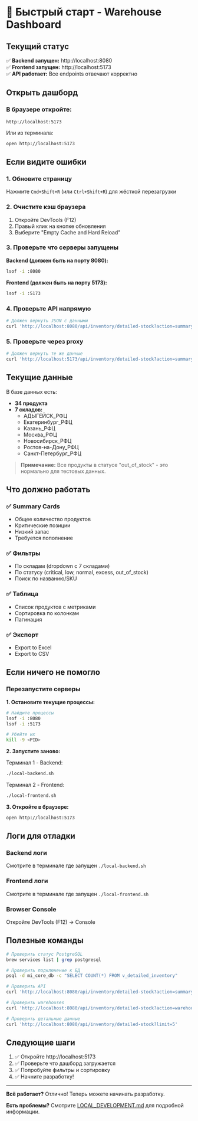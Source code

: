 # 🚀 Быстрый старт - Warehouse Dashboard

## Текущий статус

✅ **Backend запущен:** http://localhost:8080  
✅ **Frontend запущен:** http://localhost:5173  
✅ **API работает:** Все endpoints отвечают корректно

## Открыть дашборд

### В браузере откройте:

```
http://localhost:5173
```

Или из терминала:

```bash
open http://localhost:5173
```

## Если видите ошибки

### 1. Обновите страницу

Нажмите `Cmd+Shift+R` (или `Ctrl+Shift+R`) для жёсткой перезагрузки

### 2. Очистите кэш браузера

1. Откройте DevTools (F12)
2. Правый клик на кнопке обновления
3. Выберите "Empty Cache and Hard Reload"

### 3. Проверьте что серверы запущены

**Backend (должен быть на порту 8080):**

```bash
lsof -i :8080
```

**Frontend (должен быть на порту 5173):**

```bash
lsof -i :5173
```

### 4. Проверьте API напрямую

```bash
# Должен вернуть JSON с данными
curl 'http://localhost:8080/api/inventory/detailed-stock?action=summary'
```

### 5. Проверьте через proxy

```bash
# Должен вернуть те же данные
curl 'http://localhost:5173/api/inventory/detailed-stock?action=summary'
```

## Текущие данные

В базе данных есть:

-   **34 продукта**
-   **7 складов:**
    -   АДЫГЕЙСК_РФЦ
    -   Екатеринбург_РФЦ
    -   Казань_РФЦ
    -   Москва_РФЦ
    -   Новосибирск_РФЦ
    -   Ростов-на-Дону_РФЦ
    -   Санкт-Петербург_РФЦ

> **Примечание:** Все продукты в статусе "out_of_stock" - это нормально для тестовых данных.

## Что должно работать

### ✅ Summary Cards

-   Общее количество продуктов
-   Критические позиции
-   Низкий запас
-   Требуется пополнение

### ✅ Фильтры

-   По складам (dropdown с 7 складами)
-   По статусу (critical, low, normal, excess, out_of_stock)
-   Поиск по названию/SKU

### ✅ Таблица

-   Список продуктов с метриками
-   Сортировка по колонкам
-   Пагинация

### ✅ Экспорт

-   Export to Excel
-   Export to CSV

## Если ничего не помогло

### Перезапустите серверы

**1. Остановите текущие процессы:**

```bash
# Найдите процессы
lsof -i :8080
lsof -i :5173

# Убейте их
kill -9 <PID>
```

**2. Запустите заново:**

Терминал 1 - Backend:

```bash
./local-backend.sh
```

Терминал 2 - Frontend:

```bash
./local-frontend.sh
```

**3. Откройте в браузере:**

```bash
open http://localhost:5173
```

## Логи для отладки

### Backend логи

Смотрите в терминале где запущен `./local-backend.sh`

### Frontend логи

Смотрите в терминале где запущен `./local-frontend.sh`

### Browser Console

Откройте DevTools (F12) → Console

## Полезные команды

```bash
# Проверить статус PostgreSQL
brew services list | grep postgresql

# Проверить подключение к БД
psql -d mi_core_db -c "SELECT COUNT(*) FROM v_detailed_inventory"

# Проверить API
curl 'http://localhost:8080/api/inventory/detailed-stock?action=summary'

# Проверить warehouses
curl 'http://localhost:8080/api/inventory/detailed-stock?action=warehouses'

# Проверить детальные данные
curl 'http://localhost:8080/api/inventory/detailed-stock?limit=5'
```

## Следующие шаги

1. ✅ Откройте http://localhost:5173
2. ✅ Проверьте что дашборд загружается
3. ✅ Попробуйте фильтры и сортировку
4. ✅ Начните разработку!

---

**Всё работает?** Отлично! Теперь можете начинать разработку.

**Есть проблемы?** Смотрите [LOCAL_DEVELOPMENT.md](./LOCAL_DEVELOPMENT.md) для подробной информации.
